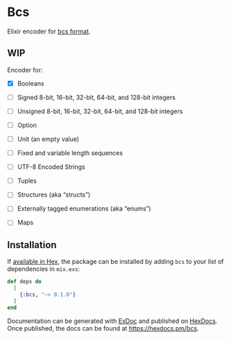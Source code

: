 # Bcs

Elixir encoder for [bcs format](https://github.com/diem/bcs).

## WIP

Encoder for:

- [x] Booleans
- [ ] Signed 8-bit, 16-bit, 32-bit, 64-bit, and 128-bit integers
- [ ] Unsigned 8-bit, 16-bit, 32-bit, 64-bit, and 128-bit integers
- [ ] Option
- [ ] Unit (an empty value)
- [ ] Fixed and variable length sequences
- [ ] UTF-8 Encoded Strings
- [ ] Tuples
- [ ] Structures (aka “structs”)
- [ ] Externally tagged enumerations (aka “enums”)
- [ ] Maps


## Installation

If [available in Hex](https://hex.pm/docs/publish), the package can be installed
by adding `bcs` to your list of dependencies in `mix.exs`:

```elixir
def deps do
  [
    {:bcs, "~> 0.1.0"}
  ]
end
```

Documentation can be generated with [ExDoc](https://github.com/elixir-lang/ex_doc)
and published on [HexDocs](https://hexdocs.pm). Once published, the docs can
be found at <https://hexdocs.pm/bcs>.

